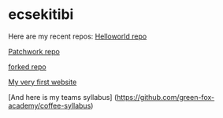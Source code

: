 # ecsekitibi

Here are my recent repos: 
[Helloworld repo](https://github.com/ecsekitibi/helloworld.git)

[Patchwork repo](https://github.com/ecsekitibi/patchwork.git)

[forked repo](https://github.com/ecsekitibi/git-lesson-repository.git)

[My very first website](https://ecsekitibi.github.io)

[And here is my teams syllabus] (https://github.com/green-fox-academy/coffee-syllabus)
